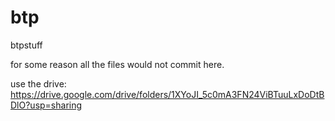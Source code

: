 # btp
 btpstuff


for some reason all the files would not commit here.

use the drive:
https://drive.google.com/drive/folders/1XYoJI_5c0mA3FN24ViBTuuLxDoDtBDlO?usp=sharing
